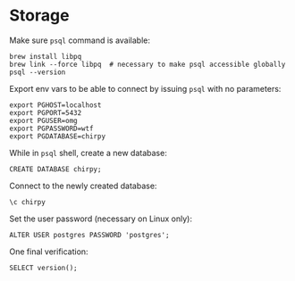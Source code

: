 # Storage

Make sure `psql` command is available:

```
brew install libpq
brew link --force libpq  # necessary to make psql accessible globally
psql --version
```

Export env vars to be able to connect by issuing `psql` with no parameters:

```
export PGHOST=localhost
export PGPORT=5432
export PGUSER=omg
export PGPASSWORD=wtf
export PGDATABASE=chirpy
```

While in `psql` shell, create a new database:

```
CREATE DATABASE chirpy;
```

Connect to the newly created database:

```
\c chirpy
```

Set the user password (necessary on Linux only):

```
ALTER USER postgres PASSWORD 'postgres';
```

One final verification:

```
SELECT version();
```
